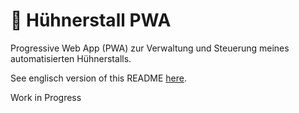 # :chicken: Hühnerstall PWA

Progressive Web App (PWA) zur Verwaltung und Steuerung meines automatisierten Hühnerstalls.

See englisch version of this README [here](./README-en.md).

Work in Progress
